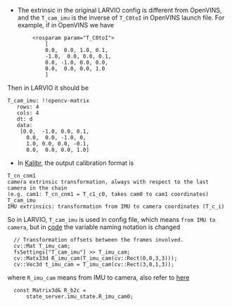 - The extrinsic in the original LARVIO config is different from OpenVINS, and the `T_cam_imu` is the inverse of `T_C0toI` in OpenVINS launch file. For example, if in OpenVINS we have 
```
        <rosparam param="T_C0toI">
            [
            0.0,  0.0, 1.0, 0.1,
            -1.0,  0.0, 0.0, 0.1,
            0.0, -1.0, 0.0, 0.0,
            0.0,  0.0, 0.0, 1.0
            ]
```
Then in LARVIO it should be 
```
T_cam_imu: !!opencv-matrix
   rows: 4
   cols: 4
   dt: d
   data:
    [0.0,  -1.0, 0.0, 0.1,
      0.0,  0.0, -1.0, 0,
      1.0, 0.0, 0.0, -0.1,
      0.0,  0.0, 0.0, 1.0]
```
- In [Kalibr](https://github.com/ethz-asl/kalibr/wiki/yaml-formats), the output calibration format is 
```
T_cn_cnm1
camera extrinsic transformation, always with respect to the last camera in the chain
(e.g. cam1: T_cn_cnm1 = T_c1_c0, takes cam0 to cam1 coordinates)
T_cam_imu
IMU extrinsics: transformation from IMU to camera coordinates (T_c_i)
```
So in LARVIO, `T_cam_imu` is used in config file, which means `from IMU to camera`, but in [code](https://github.com/PetWorm/LARVIO/blob/9ca8b25df098e978fb7be323691219661a6207e5/src/larvio.cpp#L188) the variable naming notation is changed 
```
  // Transformation offsets between the frames involved.
  cv::Mat T_imu_cam;
  fsSettings["T_cam_imu"] >> T_imu_cam;
  cv::Matx33d R_imu_cam(T_imu_cam(cv::Rect(0,0,3,3)));
  cv::Vec3d t_imu_cam = T_imu_cam(cv::Rect(3,0,1,3));
```
where `R_imu_cam` means from IMU to camera, also refer to [here](https://github.com/PetWorm/LARVIO/blob/9ca8b25df098e978fb7be323691219661a6207e5/src/larvio.cpp#L722)
```
  const Matrix3d& R_b2c =
      state_server.imu_state.R_imu_cam0;
```